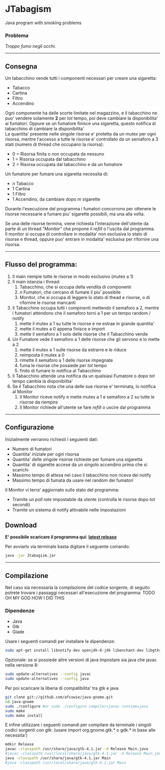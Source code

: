 # JTabagism
Java program with smoking problems

### Problema
_Troppo fumo negli occhi._

---

## Consegna
Un tabacchino vende tutti i componenti necessari per creare una sigaretta:
- Tabacco
- Cartina
- Filtro
- Accendino

Ogni componente ha delle scorte limitate nel magazzino, e il tabacchino ne puo'
vendere solamente **2** per _tot_ tempo, poi deve cambiare la disponibilita'
ai fumatori. Oppure se un fumatore finisce una sigaretta, questo notifica
al tabacchino di cambiare la disponibilita'<br>
La quantita' presente nelle singole risorse e' protetta da un mutex
per ogni risorsa, mentre l'accesso a tutte le risorse e' controllato da
un semaforo a 3 stati (numero di thread che occupano la risorsa):
- 0 = Risorsa finita o non occupata da nessuno
- 1 = Risorsa occupata dal tabacchino
- 2 = Risorsa occupata dal tabacchino e da un fumatore

Un fumatore per fumare una sigaretta necessita di:
- _n_ Tabacco
- 1 Cartina
- 1 Filtro
- 1 Accendino, da cambiare dopo _m_ sigarette

Durante l'esecuzione del programma i fumatori concorrono per ottenere le risorse
necessarie a fumare piu' sigarette possibili, ma una alla volta.

Se una delle risorse termina, viene richiesta l'interazione dell'utente da parte
di un thread "Monitor" che propone il _refill_ o l'uscita dal programma.<br>
Il monitor si occupa di controllare in modalita' non esclusiva
lo stato di risorse e thread, oppure puo' entrare in modalita' esclusiva per
rifornire una risorsa.

---

## Flusso del programma:
1. Il main riempie tutte le risorse in modo esclusivo (mutex a 1)
1. Il main istanzia i thread:
    1. Tabacchino, che si occupa della vendita di componenti
    1. _n_ Fumatori, che cercano di fumare il piu' possibile
    1. Monitor, che si occupa di leggere lo stato di thead e risorse,
        o di rifornire le risorse mancanti
1. Il Tabacchino occupa tutti i compinenti mettendo il semaforo a 2, mentre
    i fumatori attendono che il semaforo torni a 1 per un tempo random / notify
    1. mette il mutex a 1 su tutte le risorse e ne estrae in grande quantita'
    1. mette il mutex a 0 appena finisce e import
    1. mette il semaforo a 1 solo delle risorse che il Tabacchino vende
1. Un Fumatore vede il semaforo a 1 delle risorse che gli servono e lo mette a 2
    1. mette il mutex a 1 sulle risorse da estrarre e le riduce
    1. reimposta il mutex a 0
    1. rimette il semaforo a 1 delle risorse impegnate
    1. fuma le risorse che possiede per _tot_ tempo
    1. finito di fumare lo notifica al Tabacchino
1. Il Tabacchino attende una notifica da un qualsiasi Fumatore
    o dopo _tot_ tempo cambia la disponibilita'
1. Se il Tabacchino nota che una delle sue risorse e' terminata,
    lo notifica al Monitor
    1. Il Monitor riceve notify e mette mutex a 1 e semaforo a 2 su
        tutte le risorse da riempire
    1. Il Monitor richiede all'utente se fare _refill_ o uscire dal programma

---

## Configurazione

Inizialmente verranno richiesti i seguienti dati:
- Numero di fumatori
- Quantita' iniziale per ogni risorsa
- Quantita' delle singole risorse richieste per fumare una sigaretta
- Quantita' di sigarette accese da un singolo accendino prima che si scarichi
- Massimo tempo di attesa nel caso il tabacchino non riceva dei notify
- Massimo tempo di fumata da usare nel random dei fumatori

Il Monitor vi terra' aggiornato sullo stato del programma:
- Tramite un _poll rate_ impostabile da utente
    (controlla le risorse dopo _tot_ secondi)
- Tramite un sistema di notify attivabile nelle impostazioni

## Download

**E' possibile scaricare il programma qui**:
**[latest release](https://github.com/Lince99/JTabagism/Release/JTabagism.jar)**

Per avviarlo via terminale basta digitare il seguente comando:
```bash
java -jar Jtabagism.jar
```

---

## Compilazione

Nel caso sia necessaria la compilazione del codice sorgente, di seguito potrete
trovare i passaggi necessari all'esecuzione del programma:
TODO OH MY GOD HOW I DID THIS

### Dipendenze
- Java
- Gtk
- Glade

Usare i seguenti comandi per installare le dipendenze:

```bash
sudo apt-get install libnotify-dev openjdk-8-jdk libenchant-dev libgtksourceview-3.0-dev librsvg2-dev junit libglade2-dev libgladeui-dev
```

Opzionale: se si possiede altre versioni di java impostare sia java che javac nella versione 8:

```bash
sudo update-alternatives --config javac
sudo update-alternatives --config java
```


Per poi scaricare la liberia di compatibilita' tra gtk e java

```bash
git clone git://github.com/afcowie/java-gnome.git
cd java-gnome
sudo ./configure #or sudo ./configure compiler=javac runtime=java
sudo make
sudo make install
```


E infine utilizzare i seguenti comandi per compilare da terminale i singoli codici sorgenti con gtk: (usare import org.gnome.gtk.* o gdk.* in base alle necessita')

```bash
mdkir Release
javac -classpath /usr/share/java/gtk-4.1.jar -d Release Main.java
#javac -classpath /usr/local/share/java/gtk-4.1.jar -d Release Main.java
java -classpath /usr/share/java/gtk-4.1.jar Main
#java -classpath /usr/local/share/java/gtk-4.1.jar Main
```
